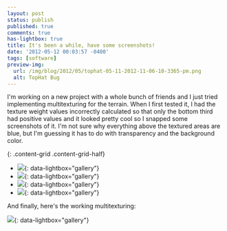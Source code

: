 ```yaml
---
layout: post
status: publish
published: true
comments: true
has-lightbox: true
title: It's been a while, have some screenshots!
date: '2012-05-12 00:03:57 -0400'
tags: [software]
preview-img:
  url: /img/blog/2012/05/tophat-05-11-2012-11-06-10-3365-pm.png
  alt: TopHat Bug
---
```

I'm working on a new project with a whole bunch of friends and I just tried
implementing multitexturing for the terrain. When I first tested it, I had the
texture weight values incorrectly calculated so that only the bottom third had
positive values and it looked pretty cool so I snapped some screenshots of it.
I'm not sure why everything above the textured areas are blue, but I'm
guessing it has to do with transparency and the background color.

{: .content-grid .content-grid-half}
 - [![][1]][1]{: data-lightbox="gallery"}
 - [![][2]][2]{: data-lightbox="gallery"}
 - [![][3]][3]{: data-lightbox="gallery"}
 - [![][4]][4]{: data-lightbox="gallery"}

And finally, here's the working multitexturing:

[![][5]][5]{: data-lightbox="gallery"}

[1]: /img/blog/2012/05/tophat-05-11-2012-11-06-10-3365-pm.png
[2]: /img/blog/2012/05/tophat-05-11-2012-11-06-20-6521-pm.png
[3]: /img/blog/2012/05/tophat-05-11-2012-11-06-47-2206-pm1.png
[4]: /img/blog/2012/05/tophat-05-11-2012-11-07-20-0895-pm.png
[5]: /img/blog/2012/05/tophat-05-11-2012-11-21-37-8475-pm.png
